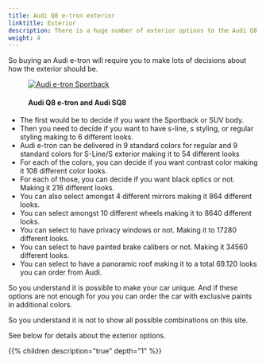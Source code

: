 ```yaml
---
title: Audi Q8 e-tron exterior
linktitle: Exterior
description: There is a huge number of exterior options to the Audi Q8 e-tron. Paint colors, body shapes, wheels, paint styles, different optics, color in grille,  mirror types, and many more options making it possible to have more than 50.000 different exterior designs. 
weight: 4
---
```

<!-- markdownlint-disable MD033 -->

So buying an Audi e-tron will require you to make lots of decisions about how the exterior should be.

<figure>
    <a href="https://media.electrichasgoneaudi.net/multimedia/models/q8-e-tron/exterior/q8exterior.jpg">
        <img src="https://media.electrichasgoneaudi.net/multimedia/models/q8-e-tron/exterior/q8exterior_st.jpg"
        alt="Audi e-tron Sportback" title="Audi e-tron Sportback">
    </a>
    <figcaption><h4>Audi Q8 e-tron and Audi SQ8</h4></figcaption>
</figure>

- The first would be to decide if you want the Sportback or SUV body.
- Then you need to decide if you want to have s-line, s styling, or regular styling making to 6 different looks.
- Audi e-tron can be delivered in 9 standard colors for regular and 9 standard colors for S-Line/S exterior making it to 54 different looks
- For each of the colors, you can decide if you want contrast color making it 108 different color looks.
- For each of those, you can decide if you want black optics or not. Making it 216 different looks.
- You can also select amongst 4 different mirrors making it 864 different looks.
- You can select amongst 10 different wheels making it to 8640 different looks.
- You can select to have privacy windows or not. Making it to 17280 different looks.
- You can select to have painted brake calibers or not. Making it 34560 different looks.
- You can select to have a panoramic roof making it to a total 69.120 looks you can order from Audi.

So you understand it is possible to make your car unique. And if these options are not enough for you you can order the car with exclusive paints in additional colors.

So you understand it is not to show all possible combinations on this site.

See below for details about the exterior options.

{{% children description="true" depth="1" %}}
